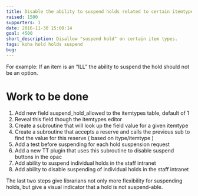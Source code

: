 ```yaml
---
title: Disable the ability to suspend holds related to certain itemtypes
raised: 1500
supporters: 1
date: 2016-11-30 15:00:14
goal: 4500
short_description: Disallow "suspend hold" on certain item types.
tags: koha hold holds suspend
bug:
---
```


For example: If an item is an “ILL” the ability to suspend the hold should not be an option.

# Work to be done
1. Add new field suspend_hold_allowed to the itemtypes table, default of 1
2. Reveal this field though the itemtypes editor
3. Create a subroutine that will look up the field value for a given itemtype
4. Create a subroutine that accepts a reserve and calls the previous sub to find the value for this reserve ( based on itype/itemtype )
5. Add a test before suspending for each hold suspension request
6. Add a new TT plugin that uses this subroutine to disable suspend buttons in the opac
7. Add ability to suspend individual holds in the staff intranet
8. Add ability to disable suspending of individual holds in the staff intranet

The last two steps give librarians not only more flexibility for suspending holds, but give a visual indicator that a hold is not suspend-able.
